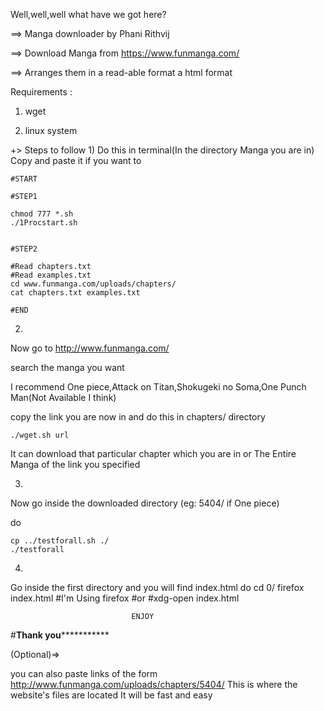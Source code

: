 Well,well,well what have we got here?

==> Manga downloader by Phani Rithvij

==> Download Manga from https://www.funmanga.com/

==> Arranges them in a read-able format a html format

Requirements :

1. wget 

2. linux system


+> Steps to follow
1)
Do this in terminal(In the directory Manga you are in)
Copy and paste it if you want to

	#START

	#STEP1

	chmod 777 *.sh
	./1Procstart.sh


	#STEP2

	#Read chapters.txt
	#Read examples.txt
	cd www.funmanga.com/uploads/chapters/
	cat chapters.txt examples.txt

	#END

2)
Now go to http://www.funmanga.com/

search the manga you want

I recommend One piece,Attack on Titan,Shokugeki no Soma,One Punch Man(Not Available I think)

copy the link you are now in and do this in chapters/ directory

	./wget.sh url 

It can download that particular chapter which you are in 
or The Entire Manga of the link you specified

3)
Now go inside the downloaded directory (eg: 5404/ if One piece)

do 

	cp ../testforall.sh ./
	./testforall

4)
Go inside the first directory and you will find index.html
do
	cd 0/
	firefox index.html #I'm Using firefox
	#or
	#xdg-open index.html 

       					       ENJOY

#********************************************Thank you*******************************************************

(Optional)=>

you can also paste links of the form 
	http://www.funmanga.com/uploads/chapters/5404/
	This is where the website's files are located
It will be fast and easy

